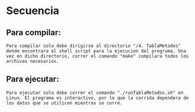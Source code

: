 # Secuencia

##  Para compilar:

    Para compilar solo debe dirigirse al directorio "/4. TablaMetodos" donde encontrara el shell script para la ejecucion del programa. Una vez en dicho directorio, correr el comando "make" compilara todos los archivos necesarios.

## Para ejecutar:

    Para ejecutar solo debe correr el comando "./runTablaMetodos.sh" en Linux. El programa es interactivo, por lo que la corrida dependera de los datos que se utilicen mientras se corre.
